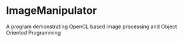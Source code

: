 ImageManipulator
================

A program demonstrating OpenCL based image processing and Object Oriented Programming 
